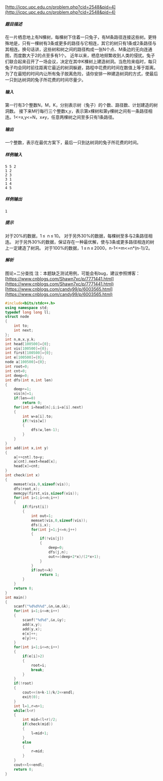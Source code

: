 [http://icpc.upc.edu.cn/problem.php?cid=2548&pid=4](http://icpc.upc.edu.cn/problem.php?cid=2548&pid=4)
##### 题目描述
在一片栖息地上有N棵树，每棵树下住着一只兔子，有M条路径连接这些树。更特殊地是，只有一棵树有3条或更多的路径与它相连，其它的树只有1条或2条路径与其相连。换句话讲，这些树和树之间的路径构成一张N个点、M条边的无向连通图，而度数大于2的点至多有1个。
近年以来，栖息地频繁收到人类的侵扰。兔子们联合起来召开了一场会议，决定在其中K棵树上建造树洞。当危险来临时，每只兔子均会同时前往距离它最近的树洞躲避，路程中花费的时间在数值上等于距离。为了在最短的时间内让所有兔子脱离危险，请你安排一种建造树洞的方式，使最后一只到达树洞的兔子所花费的时间尽量少。
##### 输入
第一行有3个整数N，M，K，分别表示树（兔子）的个数、路径数、计划建造的树洞数。
接下来M行每行三个整数x,y，表示第x棵树和第y棵树之间有一条路径相连。1<=x,y<=N，x≠y，任意两棵树之间至多只有1条路径。
##### 输出
一个整数，表示在最优方案下，最后一只到达树洞的兔子所花费的时间。
##### 样例输入
```
5 5 2
1 2
2 3
3 1
1 4
4 5
```
##### 样例输出
````
1
````
##### 提示
对于20%的数据，1 ≤  n ≤ 10。
对于另外30%的数据，每棵树至多与2条路径相连。
对于另外30%的数据，保证存在一种最优解，使与3条或更多路径相连的树上一定建造了树洞。
对于100%的数据，1 ≤ n ≤ 2000，n-1<=m<=n*(n-1)/2。
##### 解析
图论+二分查找
注：本题缺乏测试用例，可能会有bug，建议参照博客：
[https://www.cnblogs.com/Shawn7xc/p/7771441.html](https://www.cnblogs.com/Shawn7xc/p/7771441.html)
[https://www.cnblogs.com/candy99/p/6003565.html](https://www.cnblogs.com/candy99/p/6003565.html)

```cpp
#include<bits/stdc++.h>
using namespace std;
typedef long long ll;
struct node
{
    int to;
    int next;
};
int n,m,x,y,k;
int head[100500]={0};
int vis[100500]={0};
int first[100500]={0};
int e[100500]={0};
node a[100500]={0};
int root=0;
int cnt=0;
int deep=0;
int dfs(int n,int len)
{
    deep+=1;
    vis[n]=1;
    if(len==0)
        return 0;
    for(int i=head[n];i;i=a[i].next)
    {
        int w=a[i].to;
        if(!vis[w])
        {
            dfs(w,len-1);
        }
    }
}
int add(int x,int y)
{
    a[++cnt].to=y;
    a[cnt].next=head[x];
    head[x]=cnt;
}
int check(int x)
{
    memset(vis,0,sizeof(vis));
    dfs(root,x);
    memcpy(first,vis,sizeof(vis));
    for(int i=1;i<=n;i++)
    {
        if(first[i])
        {
            int out=1;
            memset(vis,0,sizeof(vis));
            dfs(i,x);
            for(int j=1;j<=n;j++)
            {
                if(!vis[j])
                {
                    deep=0;
                    dfs(j,n);
                    out+=(deep+2*x)/(2*x+1);
                }
            }
            if(out<=k)
                return 1;
        }
    }
    return 0;
}
int main()
{
    scanf("%d%d%%d",&n,&m,&k);
    for(int i=1;i<=m;i++)
    {
        scanf("%d%d",&x,&y);
        add(x,y);
        add(y,x);
        e[x]++;
        e[y]++;
    }
    for(int i=1;i<=n;i++)
    {
        if(e[i]>2)
        {
            root=i;
            break;
        }
    }
    if(!root)
    {
        cout<<(n+k-1)/k/2<<endl;
        exit(0);
    }
    int l=1,r=n+1;
    while(l<r)
    {
        int mid=(l+r)/2;
        if(check(mid))
        {
            l=mid+1;
        }
        else
        {
            r=mid;
        }
    }
    cout<<l<<endl;
    return 0;
}
```


